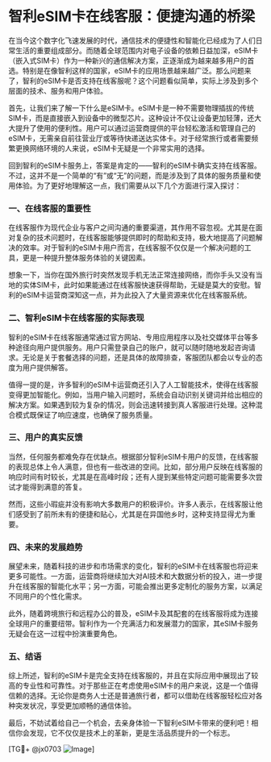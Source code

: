 # 智利eSIM卡在线客服：便捷沟通的桥梁

在当今这个数字化飞速发展的时代，通信技术的便捷性和智能化已经成为了人们日常生活的重要组成部分。而随着全球范围内对电子设备的依赖日益加深，eSIM卡（嵌入式SIM卡）作为一种新兴的通信解决方案，正逐渐成为越来越多用户的首选。特别是在像智利这样的国家，eSIM卡的应用场景越来越广泛。那么问题来了，智利的eSIM卡是否支持在线客服呢？这个问题看似简单，实际上涉及到多个层面的技术、服务和用户体验。

首先，让我们来了解一下什么是eSIM卡。eSIM卡是一种不需要物理插拔的传统SIM卡，而是直接嵌入到设备中的微型芯片。这种设计不仅让设备更加轻薄，还大大提升了使用的便利性。用户可以通过运营商提供的平台轻松激活和管理自己的eSIM卡，无需亲自前往营业厅或等待快递送达实体卡。对于经常旅行或者需要频繁更换网络环境的人来说，eSIM卡无疑是一个非常实用的选择。

回到智利的eSIM卡服务上，答案是肯定的——智利的eSIM卡确实支持在线客服。不过，这并不是一个简单的“有”或“无”的问题，而是涉及到了具体的服务质量和使用体验。为了更好地理解这一点，我们需要从以下几个方面进行深入探讨：

### 一、在线客服的重要性

在线客服作为现代企业与客户之间沟通的重要渠道，其作用不容忽视。尤其是在面对复杂的技术问题时，在线客服能够提供即时的帮助和支持，极大地提高了问题解决的效率。对于智利的eSIM卡用户而言，在线客服不仅仅是一个解决问题的工具，更是一种提升整体服务体验的关键因素。

想象一下，当你在国外旅行时突然发现手机无法正常连接网络，而你手头又没有当地的实体SIM卡，此时如果能通过在线客服快速获得帮助，无疑是莫大的安慰。智利的eSIM卡运营商深知这一点，并为此投入了大量资源来优化在线客服系统。

### 二、智利eSIM卡在线客服的实际表现

智利的eSIM卡在线客服通常通过官方网站、专用应用程序以及社交媒体平台等多种途径向用户提供服务。用户只需登录自己的账户，就可以随时随地发起咨询请求。无论是关于套餐选择的问题，还是具体的故障排查，客服团队都会以专业的态度为用户提供解答。

值得一提的是，许多智利的eSIM卡运营商还引入了人工智能技术，使得在线客服变得更加智能化。例如，当用户输入问题时，系统会自动识别关键词并给出相应的解决方案。如果遇到较为复杂的情况，则会迅速转接到真人客服进行处理。这种混合模式既保证了响应速度，也确保了服务质量。

### 三、用户的真实反馈

当然，任何服务都难免存在优缺点。根据部分智利eSIM卡用户的反馈，在线客服的表现总体上令人满意，但也有一些改进的空间。比如，部分用户反映在线客服的响应时间有时较长，尤其是在高峰时段；还有人提到某些特定问题可能需要多次尝试才能得到满意的答复。

然而，这些小瑕疵并没有影响大多数用户的积极评价。许多人表示，在线客服让他们感受到了前所未有的便捷和贴心，尤其是在异国他乡时，这种支持显得尤为重要。

### 四、未来的发展趋势

展望未来，随着科技的进步和市场需求的变化，智利的eSIM卡在线客服也将迎来更多可能性。一方面，运营商将继续加大对AI技术和大数据分析的投入，进一步提升在线客服的智能化水平；另一方面，可能会推出更多定制化的服务方案，以满足不同用户的个性化需求。

此外，随着跨境旅行和远程办公的普及，eSIM卡及其配套的在线客服将成为连接全球用户的重要纽带。智利作为一个充满活力和发展潜力的国家，其eSIM卡服务无疑会在这一过程中扮演重要角色。

### 五、结语

综上所述，智利的eSIM卡是完全支持在线客服的，并且在实际应用中展现出了较高的专业性和可靠性。对于那些正在考虑使用eSIM卡的用户来说，这是一个值得信赖的选择。无论你是商务人士还是普通旅行者，都可以借助在线客服轻松应对各种突发状况，享受更加顺畅的通信体验。

最后，不妨试着给自己一个机会，去亲身体验一下智利eSIM卡带来的便利吧！相信你会发现，它不仅仅是技术上的革新，更是生活品质提升的一个标志。

[TG💪+ @jx0703 ![Image](https://github.com/user-attachments/assets/dbca1d08-cadb-493c-b0ec-ad6f7a83f270)]